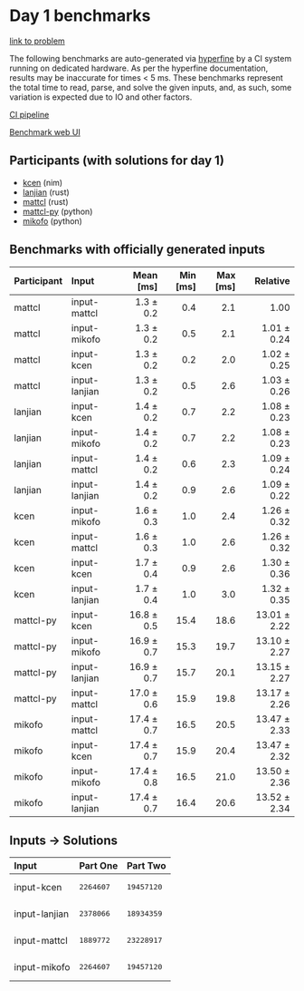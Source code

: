 # Day 1 benchmarks

[link to problem](https://adventofcode.com/2024/day/1)

The following benchmarks are auto-generated via
[hyperfine](https://github.com/sharkdp/hyperfine) by a CI system running on
dedicated hardware. As per the hyperfine documentation, results may be
inaccurate for times < 5 ms. These benchmarks represent the total time to read,
parse, and solve the given inputs, and, as such, some variation is expected due
to IO and other factors.

[CI pipeline](http://ci.papercode.net:8080/teams/main/pipelines/aoc2024)

[Benchmark web UI](https://aoc.ancalagon.black)


## Participants (with solutions for day 1)

- [kcen](https://github.com/kcen/aoc2024) (nim)
- [lanjian](https://github.com/lanjian/aoc-2024) (rust)
- [mattcl](https://github.com/mattcl/aoc2024) (rust)
- [mattcl-py](https://github.com/mattcl/aoc2024-py) (python)
- [mikofo](https://github.com/mikofo/aoc2024) (python)


## Benchmarks with officially generated inputs

| Participant | Input | Mean [ms] | Min [ms] | Max [ms] | Relative |
|:---|:---|---:|---:|---:|---:|
| mattcl | input-mattcl | 1.3 ± 0.2 | 0.4 | 2.1 | 1.00 |
| mattcl | input-mikofo | 1.3 ± 0.2 | 0.5 | 2.1 | 1.01 ± 0.24 |
| mattcl | input-kcen | 1.3 ± 0.2 | 0.2 | 2.0 | 1.02 ± 0.25 |
| mattcl | input-lanjian | 1.3 ± 0.2 | 0.5 | 2.6 | 1.03 ± 0.26 |
| lanjian | input-kcen | 1.4 ± 0.2 | 0.7 | 2.2 | 1.08 ± 0.23 |
| lanjian | input-mikofo | 1.4 ± 0.2 | 0.7 | 2.2 | 1.08 ± 0.23 |
| lanjian | input-mattcl | 1.4 ± 0.2 | 0.6 | 2.3 | 1.09 ± 0.24 |
| lanjian | input-lanjian | 1.4 ± 0.2 | 0.9 | 2.6 | 1.09 ± 0.22 |
| kcen | input-mikofo | 1.6 ± 0.3 | 1.0 | 2.4 | 1.26 ± 0.32 |
| kcen | input-mattcl | 1.6 ± 0.3 | 1.0 | 2.6 | 1.26 ± 0.32 |
| kcen | input-kcen | 1.7 ± 0.4 | 0.9 | 2.6 | 1.30 ± 0.36 |
| kcen | input-lanjian | 1.7 ± 0.4 | 1.0 | 3.0 | 1.32 ± 0.35 |
| mattcl-py | input-kcen | 16.8 ± 0.5 | 15.4 | 18.6 | 13.01 ± 2.22 |
| mattcl-py | input-mikofo | 16.9 ± 0.7 | 15.3 | 19.7 | 13.10 ± 2.27 |
| mattcl-py | input-lanjian | 16.9 ± 0.7 | 15.7 | 20.1 | 13.15 ± 2.27 |
| mattcl-py | input-mattcl | 17.0 ± 0.6 | 15.9 | 19.8 | 13.17 ± 2.26 |
| mikofo | input-mattcl | 17.4 ± 0.7 | 16.5 | 20.5 | 13.47 ± 2.33 |
| mikofo | input-kcen | 17.4 ± 0.7 | 15.9 | 20.4 | 13.47 ± 2.32 |
| mikofo | input-mikofo | 17.4 ± 0.8 | 16.5 | 21.0 | 13.50 ± 2.36 |
| mikofo | input-lanjian | 17.4 ± 0.7 | 16.4 | 20.6 | 13.52 ± 2.34 |


## Inputs -> Solutions

| Input | Part One | Part Two |
|:---|:---|:---|
|input-kcen|<pre>2264607</pre>|<pre>19457120</pre>|
|input-lanjian|<pre>2378066</pre>|<pre>18934359</pre>|
|input-mattcl|<pre>1889772</pre>|<pre>23228917</pre>|
|input-mikofo|<pre>2264607</pre>|<pre>19457120</pre>|